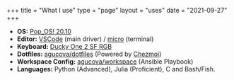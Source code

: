 +++
title = "What I use"
type = "page"
layout = "uses"
date = "2021-09-27"
+++
- **OS:** [Pop_OS! 20.10](https://pop.system76.com/)
- **Editor:** [VSCode](https://code.visualstudio.com/) (main driver) / [micro](https://micro-editor.github.io/) (terminal)
- **Keyboard:** [Ducky One 2 SF RGB](https://www.duckychannel.com.tw/en/Ducky-One2-SF)
- **Dotfiles:** [agucova/dotfiles](https://github.com/agucova/dotfiles) (Powered by [Chezmoi](https://github.com/twpayne/chezmoi))
- **Workspace Config:** [agucova/workspace](https://github.com/agucova/workspace) (Ansible Playbook)
- **Languages:** Python (Advanced), Julia (Proficient), C and Bash/Fish.
